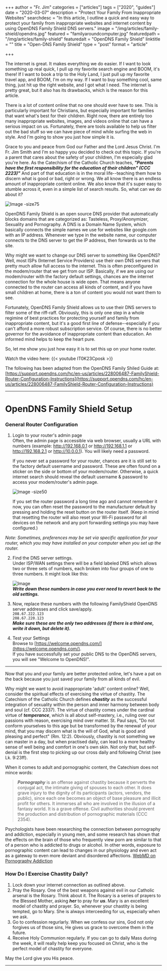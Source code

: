 +++
author = "Fr. Jim"
categories = ["articles"]
tags = ["2020", "guides"]
date = "2020-03-07"
description = "Protect Your Family From Inappropriate Websites"
searchdesc = "In this article, I outline a quick and easy way to protect your family from inappropriate websites and internet content by using OpenDNS Family Shield DNS servers."
image = "/img/articles/family-shield/opendns.jpg"
featured = "familyaroundcomputer.jpg"
featuredpath = "/img/articles/family-shield"
featuredalt = "OpenDNS Family Shield"
linktitle = ""
title = "Open-DNS Family Shield"
type = "post"
format = "article"

+++

The internet is great. It makes everything we do easier. If I want to look something up real quick, I pull up my favorite search engine and BOOM, it's there! If I want to book a trip to the Holy Land, I just pull up my favorite travel app, and BOOM, I'm on my way. If I want to buy something cool, same thing, just hit up the right website, and I got what I need. The internet is pretty great, but it also has its drawbacks, which is the reason for this article.

There is a lot of content online that no one should ever have to see. This is particularly important for Christians, but especially important for families that want what's best for their children. Right now, there are entirely too many inappropriate websites, images, and videos online that can have a serious impact on us. Fortunately, there are tools available to help us filter out the bad stuff so we can have piece of mind while surfing the web in style. And I'm going to show you just how simple it is.

Grace to you and peace from God our Father and the Lord Jesus Christ. I'm Fr. Jim Smith and I'm so happy you decided to check out this topic. If you're a parent that cares about the safety of your children, I'm especially glad you're here. As the Catechism of the Catholic Church teaches, **_"Parents have the first responsibility for the education of their children" (CCC 2223)"_** And part of that education is in the moral life--teaching them how to discern what is good or bad, right or wrong. We all know there is an endless amount of inappropriate content online. We also know that it's super easy to stumble across it, even in a simple list of search results. So, what can we do about it?

![Image -size75](/img/articles/family-shield/opendns.jpg#center)  

OpenDNS Family Shield is an open source DNS provider that automatically blocks domains that are categorized as: Tasteless, Proxy/Anonymizer, Sexuality and Pornography. A DNS is a Domain Name System, which basically connects the simple names we use for websites like google.com with an IP address. Whenever we type in the website name, our computer connects to the DNS server to get the IP address, then forwards us to the site.

Why might we want to change our DNS server to something like OpenDNS? Well, most ISPs (Internet Service Providers) use their own DNS servers that pretty much allow full access to the internet. This is often preconfigured in the modem/router that we get from our ISP. Basically, if we are using our modem/router with the factory default settings, chances are the internet connection for the whole house is wide open. That means anyone connected to the router can access all kinds of content, and if you have small children at home, there is a ton of content you would not want them to see.

Fortunately, OpenDNS Family Shield allows us to use their DNS servers to filter some of the riff-raff. Obviously, this is only one step in a whole regimine of best practices for protecting yourself and family from inappropriate content, but it's a good first line of defense--especially if you can't afford a more robust subscription service. Of course, there is no better governor for the avoidance of inappropriate content than education. An informed mind helps to keep the heart pure.

So, let me show you just how easy it is to set this up on your home router.

Watch the video here:
{{< youtube IT0K23Cposk >}}

The following has been adapted from the OpenDNS Family Shiled Guide at: [https://support.opendns.com/hc/en-us/articles/228006487-FamilyShield-Router-Configuration-Instructions](https://support.opendns.com/hc/en-us/articles/228006487-FamilyShield-Router-Configuration-Instructions)

---

# OpenDNS Family Shield Setup  

### General Router Configuration  

1. Login to your router's admin page  
Often, the admin page is accessible via web browser, usually a URL with numbers (example: http://192.168.0.1 or http://192.168.1.1 or http://192.168.2.1 or http://10.0.0.1). You will likely need a password.

   If you never set a password for your router, chances are it is still set to the factory default username and password. These are often found on a sticker on the side or bottom of your modem/router. Otherwise, a quick internet search should reveal the default username & password to access your modem/router's admin page.

   ![Image -size50](/img/articles/family-shield/netgear.png)

   If you set the router password a long time ago and cannot remember it now, you can often reset the password to the manufacturer default by pressing and holding the reset button on the router itself. (Keep in mind that resetting the router will also reset your Wi-Fi password for all devices on the network and any port forwarding settings you may have configured.)

*Note: Sometimes, preferences may be set via specific application for your router, which you may have installed on your computer when you set up the router.*

2. Find the DNS server settings.  
Under ISP/WAN settings there will be a field labeled DNS which allows two or three sets of numbers, each broken into four groups of one to three numbers. It might look like this:

   ![Image](/img/articles/family-shield/genericDNSfields.jpg)  
   _**Write down these numbers in case you ever need to revert back to the old settings.**_
3. Now, replace these numbers with the following FamilyShield OpenDNS server addresses and click save/apply.  
`208.67.222.123`  
`208.67.220.123`  
_**Make sure these are the only two addresses (if there is a third one, write it down, but delete it).**_
 
4. Test your Settings  
Browse to [https://welcome.opendns.com/](https://welcome.opendns.com/).  
If you have successfully set your public DNS to the OpenDNS servers, you will see "Welcome to OpenDNS!".
---
Now that you and your family are better protected online, let's have a pat on the back because you just saved your family from all kinds of evil.

Why might we want to avoid inappropriate 'adult' content online? Well, consider the spiritual effects of exercising the virtue of chastity. The Catechism of the Catholic Church defines _**chastity**_ as the successful integration of sexuality within the person and inner harmony between body and soul (cf. CCC 2337). The virtue of chastity comes under the cardinal virtue of _**temperance**_, which is all about self-mastery, i.e., ruling over our passions with reason, exercising mind over matter. St. Paul says, "Do not conform yourselves to this age but be transformed by the renewal of your mind, that you may discern what is the will of God, what is good and pleasing and perfect" (Rm. 12:2). Obviously, chastity is not something we can master in a day, but when practised daily, can lead to a more healthy sense of well being and comfort in one's own skin. Not only that, but self-denial is the first step to picking up our cross daily and following Christ (see Lk. 9:23ff).

When it comes to adult and pornographic content, the Catechism does not mince words:
> _**Pornography**_ is an offense against chastity because it perverts the conjugal act, the intimate giving of spouses to each other. It does grave injury to the dignity of its participants (actors, vendors, the public), since each one becomes an object of base pleasure and illicit profit for others. It immerses all who are involved in the illusion of a fantasy world. It is a grave offense. Civil authorities should prevent the production and distribution of pornographic materials (CCC 2354).

Psychologists have been researching the connection between pornography and addiction, especially in young men, and some research has shown that the effects on the brain of those who frequently view porn are similar to that of a person who is addicted to drugs or alcohol. In other words, exposure to pornographic content can lead to changes in our physiology and even act as a gateway to even more deviant and disordered affections. [WebMD on Pornography Addiction](https://www.webmd.com/sex/porn-addiction-possible#1)

### How Do I Exercise Chastity Daily?

1. Lock down your internet connection as outlined above.
2. Pray the Rosary. One of the best weapons against evil in our Catholic arsenal is the Rosary. Think about it. The Rosary is a series of prayers to the Blessed Mother, asking _**her**_ to pray for _**us**_. Mary is an excellent model of chastity and prayer. So, whenever your chastity is being tempted, go to Mary. She is always interceeding for us, especially when we ask.
3. Go to confession regurlarly. When we confess our sins, God not only forgives us of those sins, He gives us grace to overcome them in the future.
4. Receive Holy Communion regularly. If you can go to daily Mass during the week, it will really help keep you focused on Christ, who is the perfect model of chastity for everyone.

May the Lord give you His peace.

---